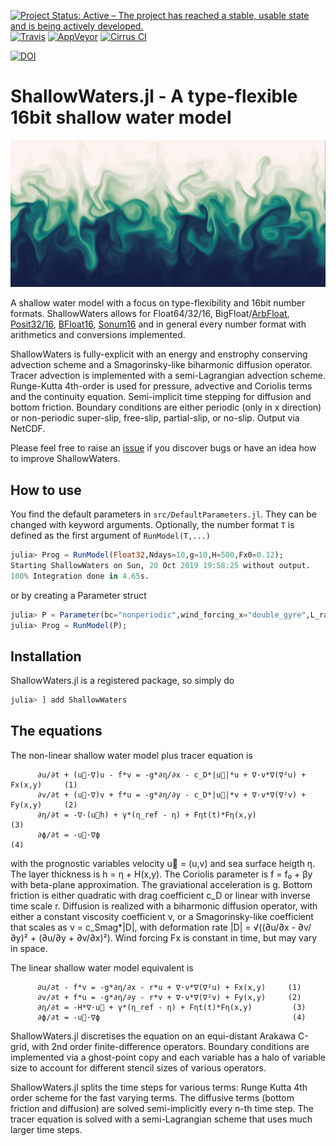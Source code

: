 [![Project Status: Active – The project has reached a stable, usable state and is being actively developed.](https://img.shields.io/badge/repo_status-active-brightgreen?style=flat-square)](https://www.repostatus.org/#active)
[![Travis](https://img.shields.io/travis/com/milankl/ShallowWaters.jl?label=Linux%20%26%20osx&logo=travis&style=flat-square)](https://travis-ci.com/milankl/ShallowWaters.jl)
[![AppVeyor](https://img.shields.io/appveyor/ci/milankl/ShallowWaters-jl?label=Windows&logo=appveyor&logoColor=white&style=flat-square)](https://ci.appveyor.com/project/milankl/ShallowWaters-jl)
[![Cirrus CI](https://img.shields.io/cirrus/github/milankl/ShallowWaters.jl?label=FreeBSD&logo=cirrus-ci&logoColor=white&style=flat-square)](https://cirrus-ci.com/github/milankl/ShallowWaters.jl)

[![DOI](https://zenodo.org/badge/132787050.svg)](https://zenodo.org/badge/latestdoi/132787050)


# ShallowWaters.jl - A type-flexible 16bit shallow water model
![sst](figs/sst_posit16.png?raw=true "SST")

A shallow water model with a focus on type-flexibility and 16bit number formats. ShallowWaters allows for Float64/32/16, BigFloat/[ArbFloat](https://github.com/JeffreySarnoff/ArbNumerics.jl), [Posit32/16](https://github.com/milankl/SoftPosit.jl), [BFloat16](https://github.com/JuliaComputing/BFloat16s.jl), [Sonum16](https://github.com/milankl/Sonums.jl) and in general every number format with arithmetics and conversions implemented.

ShallowWaters is fully-explicit with an energy and enstrophy conserving advection scheme and a Smagorinsky-like biharmonic diffusion operator. Tracer advection is implemented with a semi-Lagrangian advection scheme. Runge-Kutta 4th-order is used for pressure, advective and Coriolis terms and the continuity equation. Semi-implicit time stepping for diffusion and bottom friction. Boundary conditions are either periodic (only in x direction) or non-periodic super-slip, free-slip, partial-slip, or no-slip. Output via NetCDF.

Please feel free to raise an [issue](https://github.com/milankl/ShallowWaters.jl/issues) if you discover bugs or have an idea how to improve ShallowWaters.

## How to use

You find the default parameters in `src/DefaultParameters.jl`. They can be changed with keyword arguments. Optionally, the number format `T` is defined as the first argument of `RunModel(T,...)`
```julia
julia> Prog = RunModel(Float32,Ndays=10,g=10,H=500,Fx0=0.12);
Starting ShallowWaters on Sun, 20 Oct 2019 19:58:25 without output.
100% Integration done in 4.65s.
```
or by creating a Parameter struct
```julia
julia> P = Parameter(bc="nonperiodic",wind_forcing_x="double_gyre",L_ratio=1,nx=128);
julia> Prog = RunModel(P);
```

## Installation

ShallowWaters.jl is a registered package, so simply do

```julia
julia> ] add ShallowWaters
```

## The equations

The non-linear shallow water model plus tracer equation is

          ∂u/∂t + (u⃗⋅∇)u - f*v = -g*∂η/∂x - c_D*|u⃗|*u + ∇⋅ν*∇(∇²u) + Fx(x,y)     (1)
          ∂v/∂t + (u⃗⋅∇)v + f*u = -g*∂η/∂y - c_D*|u⃗|*v + ∇⋅ν*∇(∇²v) + Fy(x,y)     (2)
          ∂η/∂t = -∇⋅(u⃗h) + γ*(η_ref - η) + Fηt(t)*Fη(x,y)                       (3)
          ∂ϕ/∂t = -u⃗⋅∇ϕ                                                          (4)

with the prognostic variables velocity u⃗ = (u,v) and sea surface heigth η. The layer thickness is h = η + H(x,y). The Coriolis parameter is f = f₀ + βy with beta-plane approximation. The graviational acceleration is g. Bottom friction is either quadratic with drag coefficient c_D or linear with inverse time scale r. Diffusion is realized with a biharmonic diffusion operator, with either a constant viscosity coefficient ν, or a Smagorinsky-like coefficient that scales as ν = c_Smag*|D|, with deformation rate |D| = √((∂u/∂x - ∂v/∂y)² + (∂u/∂y + ∂v/∂x)²). Wind forcing Fx is constant in time, but may vary in space.

The linear shallow water model equivalent is

          ∂u/∂t - f*v = -g*∂η/∂x - r*u + ∇⋅ν*∇(∇²u) + Fx(x,y)     (1)
          ∂v/∂t + f*u = -g*∂η/∂y - r*v + ∇⋅ν*∇(∇²v) + Fy(x,y)     (2)
          ∂η/∂t = -H*∇⋅u⃗ + γ*(η_ref - η) + Fηt(t)*Fη(x,y)         (3)
          ∂ϕ/∂t = -u⃗⋅∇ϕ                                           (4)

ShallowWaters.jl discretises the equation on an equi-distant Arakawa C-grid, with 2nd order finite-difference operators. Boundary conditions are implemented via a ghost-point copy and each variable has a halo of variable size to account for different stencil sizes of various operators.

ShallowWaters.jl splits the time steps for various terms: Runge Kutta 4th order scheme for the fast varying terms. The diffusive terms (bottom friction and diffusion) are solved semi-implicitly every n-th time step. The tracer equation is solved with a semi-Lagrangian scheme that uses much larger time steps.
